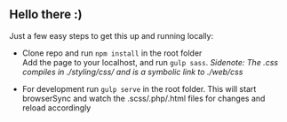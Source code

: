 

Hello there :)
--------------

Just a few easy steps to get this up and running locally:

- Clone repo and run `npm install` in the root folder  
Add the page to your localhost, and run `gulp sass`.
*Sidenote: The .css compiles in ./styling/css/ and is a symbolic link to ./web/css*

- For development run `gulp serve` in the root folder.
This will start browserSync and watch the .scss/.php/.html files for changes and reload accordingly